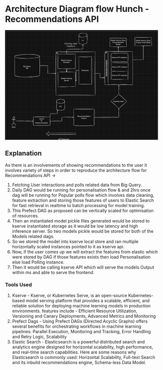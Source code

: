 # Architecture Diagram flow Hunch - Recommendations API
![alt text](image.png)

## Explanation 
As there is an involvements of showing recommendations to the user it involves variety of steps in order to reproduce the 
architecture flow for Recommendations API ->

1. Fetching User interactions and polls related data from Big Query.
2. Daily DAG would be running for personalisation flow & and 2hrs once dag will be running for Popular polls flow which involves data cleaning, feature extraction and storing those features of users to Elastic Search for fast retrieval in realtime to batch processing for model training.
3. This Prefect DAG as proposed can be vertically scaled for optimisation of resources.
4. Then an instantiated model pickle files generated would be stored to kserve instantiated storage as it would be low latency and high inference server. So two models pickle would be stored for both of the Models related dags.
5. So we stored the model into kserve local store and ran multiple horizontally scaled instances pointed to it as kserve api.
6. Now, if the user comes up we will extract the features from elastic which were stored by DAG if those features exists then load Personalisation else load Polling instance.
7. Then it would be calling kserve API which will serve the models Output within ms and able to serve the frontend.

### Tools Used
1. Kserve - Kserve, or Kubernetes Serve, is an open-source Kubernetes-based model serving platform that provides a scalable, efficient, and reliable solution for deploying machine learning models in production environments. features include - Efficient Resource Utilization, Versioning and Canary Deployments, Advanced Metrics and Monitoring
2. Prefect Dags - Using Prefect DAGs (Directed Acyclic Graphs) offers several benefits for orchestrating workflows in machine learning pipelines: Parallel Execution, Monitoring and Tracking, Error Handling and Retry Logic, Scalability
3. Elastic Search - Elasticsearch is a powerful distributed search and analytics engine designed for horizontal scalability, high performance, and real-time search capabilities. Here are some reasons why Elasticsearch is commonly used: Horizontal Scalability, Full-text Search and its inbuild recommendations engine, Schema-less Data Model.